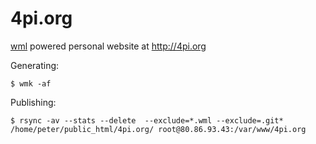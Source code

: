# 4pi.org

[wml](http://www.thewml.org/) powered personal website at http://4pi.org

Generating:

```shell
$ wmk -af
```

Publishing:

```shell
$ rsync -av --stats --delete  --exclude=*.wml --exclude=.git* /home/peter/public_html/4pi.org/ root@80.86.93.43:/var/www/4pi.org
```


